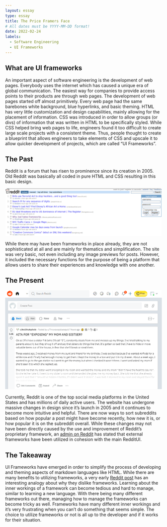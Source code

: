 ```yaml
---
layout: essay
type: essay
title: The Price Framers Face
# All dates must be YYYY-MM-DD format!
date: 2022-02-24
labels:
  - Software Engineering
  - UI Frameworks
---
```


## What are UI frameworks
An important aspect of software engineering is the development of web pages. Everybody uses the internet which has caused a unique era of global communication. The easiest way for companies to provide access points to their products are through web pages. The development of web pages started off almost primitively. Every web page had the same barebones white background, blue hyperlinks, and basic theming. HTML has very little customization and design capabilities, mainly allowing for the placement of information. CSS was introduced in order to allow groups (or divs) of information that was written in HTML to be specifically styled. While CSS helped bring web pages to life, engineers found it too difficult to create large scale projects with a consistent theme. Thus, people thought to create a blueprint that allows engineers to take elements of CSS and upscale it to allow quicker development of projects, which are called “UI Frameworks”.

## The Past
Reddit is a forum that has risen to prominence since its creation in 2005. Old Reddit was basically all coded in pure HTML and CSS resulting in this basic design. 

<img class="ui image" src="/images/old-reddit.png">

While there may have been frameworks in place already, they are not sophisticated at all and are mainly for thematics and simplification. The site was very basic, not even including any image previews for posts. However, it included the necessary functions for the purpose of being a platform that allows users to share their experiences and knowledge with one another.

## The Present

<img class="ui image" src="/images/new-reddit.png">

Currently, Reddit is one of the top social media platforms in the United States and has millions of daily active users. The website has undergone massive changes in design since it’s launch in 2005 and it continues to become more intuitive and helpful. There are now ways to sort subreddits based on how popular a post might have become recently, how new it is, or how popular it is on the subreddit overall. While these changes may not have been directly caused by the use and improvement of Reddit’s proprietary framework, an [admin on Reddit](https://www.reddit.com/r/iOSProgramming/comments/a7yrkq/what_framework_was_used_to_build_the_reddit_app/) has stated that external frameworks have been utilized in cohesion with the main RedditUI.

## The Takeaway
UI Frameworks have emerged in order to simplify the process of developing and theming aspects of markdown languages like HTML. While there are many benefits to utilizing frameworks, a very early [Reddit post](http://web.archive.org/web/20051230225515/http://discuss.joelonsoftware.com/default.asp?joel.3.219431) has an interesting analogy about why they dislike frameworks. Learning about the inner workings of a framework can become tedious and hard to manage, similar to learning a new language. With there being many different frameworks out there, managing how to manage the frameworks can become tricky as well. Frameworks have many different inner workings and it’s very frustrating when you can’t do something that seems simple. The choice to utilize frameworks or not is all up to the developer and if it works for their situation.
